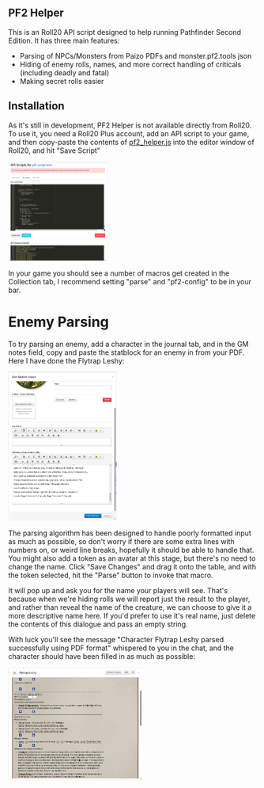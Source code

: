 PF2 Helper
----------

This is an Roll20 API script designed to help running Pathfinder Second Edition. It has three main features:

* Parsing of NPCs/Monsters from Paizo PDFs and monster.pf2.tools json
* Hiding of enemy rolls, names, and more correct handling of criticals (including deadly and fatal)
* Making secret rolls easier

Installation
------------
As it's still in development, PF2 Helper is not available directly from Roll20. To use it, you need a Roll20 Plus account, add an API script to your game, and then copy-paste the contents of [pf2_helper.js](https://raw.githubusercontent.com/tompudding/roll20_pf2_helper/master/pf2_helper.js) into the editor window of Roll20, and hit "Save Script"

<img src="https://raw.githubusercontent.com/tompudding/roll20_pf2_helper/master/readme_images/install.jpg" width="200" height="200" class="center">

In your game you should see a number of macros get created in the Collection tab, I recommend setting "parse" and "pf2-config" to be in your bar.

Enemy Parsing
=============
To try parsing an enemy, add a character in the journal tab, and in the GM notes field, copy and paste the statblock for an enemy in from your PDF. Here I have done the Flytrap Leshy:

<img src="https://raw.githubusercontent.com/tompudding/roll20_pf2_helper/master/readme_images/leshy_paste.jpg" width="219" height="300" class="center">

The parsing algorithm has been designed to handle poorly formatted input as much as possible, so don't worry if there are some extra lines with numbers on, or weird line breaks, hopefully it should be able to handle that. You might also add a token as an avatar at this stage, but there's no need to change the name. Click "Save Changes" and drag it onto the table, and with the token selected, hit the "Parse" button to invoke that macro.

It will pop up and ask you for the name your players will see. That's because when we're hiding rolls we will report just the result to the player, and rather than reveal the name of the creature, we can choose to give it a more descriptive name here. If you'd prefer to use it's real name, just delete the contents of this dialogue and pass an empty string.

With luck you'll see the message "Character Flytrap Leshy parsed successfully using PDF format" whispered to you in the chat, and the character should have been filled in as much as possible:

<img src="https://raw.githubusercontent.com/tompudding/roll20_pf2_helper/master/readme_images/leshy_parsed.jpg" width="270" height="228" class="center">
